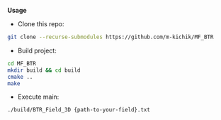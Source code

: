 **Usage**
- Clone this repo:
```bash
git clone --recurse-submodules https://github.com/m-kichik/MF_BTR
```
- Build project:
```bash
cd MF_BTR
mkdir build && cd build
cmake ..
make
```
- Execute main:
```bash
./build/BTR_Field_3D {path-to-your-field}.txt
```
